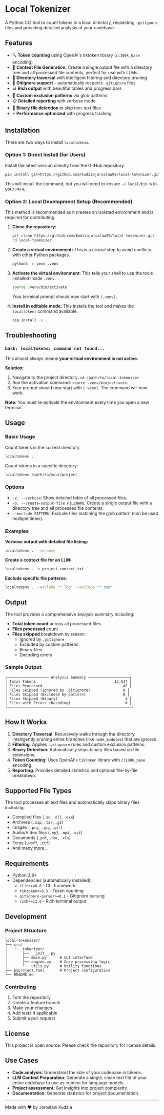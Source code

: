 # Local Tokenizer

A Python CLI tool to count tokens in a local directory, respecting `.gitignore` files and providing detailed analysis of your codebase.

## Features

- 🔍 **Token counting** using OpenAI's tiktoken library (`cl100k_base` encoding)
- 📝 **Context File Generation**: Create a single output file with a directory tree and all processed file contents, perfect for use with LLMs.
- 📁 **Directory traversal** with intelligent filtering and directory pruning
- 🚫 **Gitignore support** - automatically respects `.gitignore` files
- 📊 **Rich output** with beautiful tables and progress bars
- 🎯 **Custom exclusion patterns** via glob patterns
- 📋 **Detailed reporting** with verbose mode
- 🔧 **Binary file detection** to skip non-text files
- ⚡ **Performance optimized** with progress tracking

## Installation

There are two ways to install `localtokens`.

### Option 1: Direct Install (for Users)

Install the latest version directly from the GitHub repository.

```bash
pip install git+https://github.com/kudziajaroslaw98/local-tokenizer.git
```

This will install the command, but you will need to ensure `~/.local/bin` is in your `PATH`.

### Option 2: Local Development Setup (Recommended)

This method is recommended as it creates an isolated environment and is required for contributing.

1.  **Clone the repository:**

    ```bash
    git clone https://github.com/kudziajaroslaw98/local-tokenizer.git
    cd local-tokenizer
    ```

2.  **Create a virtual environment:**
    This is a crucial step to avoid conflicts with other Python packages.

    ```bash
    python3 -m venv .venv
    ```

3.  **Activate the virtual environment:**
    This tells your shell to use the tools installed inside `.venv`.

    ```bash
    source .venv/bin/activate
    ```

    Your terminal prompt should now start with `(.venv)`.

4.  **Install in editable mode:**
    This installs the tool and makes the `localtokens` command available.
    ```bash
    pip install -e .
    ```

## Troubleshooting

### `bash: localtokens: command not found...`

This almost always means **your virtual environment is not active.**

**Solution:**

1.  Navigate to the project directory: `cd /path/to/local-tokenizer`.
2.  Run the activation command: `source .venv/bin/activate`.
3.  Your prompt should now start with `(.venv)`. The command will now work.

**Note:** You must re-activate the environment every time you open a new terminal.

## Usage

### Basic Usage

Count tokens in the current directory:

```bash
localtokens .
```

Count tokens in a specific directory:

```bash
localtokens /path/to/your/project
```

### Options

- `-v, --verbose`: Show detailed table of all processed files.
- `-o, --create-output-file FILENAME`: Create a single output file with a directory tree and all processed file contents.
- `--exclude PATTERN`: Exclude files matching the glob pattern (can be used multiple times).

### Examples

**Verbose output with detailed file listing:**

```bash
localtokens . --verbose
```

**Create a context file for an LLM:**

```bash
localtokens . -o project_context.txt
```

**Exclude specific file patterns:**

```bash
localtokens . --exclude "*.log" --exclude "*.tmp"
```

## Output

The tool provides a comprehensive analysis summary including:

- **Total token count** across all processed files
- **Files processed** count
- **Files skipped** breakdown by reason:
  - Ignored by `.gitignore`
  - Excluded by custom patterns
  - Binary files
  - Decoding errors

### Sample Output

```
┌─────────────────── Analysis Summary ───────────────────┐
│ Total Tokens                                    12,547 │
│ Files Processed                                     42 │
│ Files Skipped (Ignored by .gitignore)               8 │
│ Files Skipped (Excluded by pattern)                 0 │
│ Files Skipped (Binary)                               3 │
│ Files with Errors (Decoding)                         0 │
└─────────────────────────────────────────────────────────┘
```

## How It Works

1. **Directory Traversal**: Recursively walks through the directory, intelligently pruning entire branches (like `node_modules`) that are ignored.
2. **Filtering**: Applies `.gitignore` rules and custom exclusion patterns.
3. **Binary Detection**: Automatically skips binary files based on file extensions.
4. **Token Counting**: Uses OpenAI's `tiktoken` library with `cl100k_base` encoding.
5. **Reporting**: Provides detailed statistics and optional file-by-file breakdown.

## Supported File Types

The tool processes all text files and automatically skips binary files including:

- Compiled files (`.so`, `.dll`, `.exe`)
- Archives (`.zip`, `.tar`, `.gz`)
- Images (`.png`, `.jpg`, `.gif`)
- Audio/Video files (`.mp3`, `.mp4`, `.avi`)
- Documents (`.pdf`, `.doc`, `.xls`)
- Fonts (`.woff`, `.ttf`)
- And many more...

## Requirements

- Python 3.9+
- Dependencies (automatically installed):
  - `click>=8.0` - CLI framework
  - `tiktoken>=0.5` - Token counting
  - `gitignore-parser>=0.1` - Gitignore parsing
  - `rich>=13.0` - Rich terminal output

## Development

### Project Structure

```
local-tokenizer/
├── src/
│   └── tokenizer/
│       ├── __init__.py
│       ├── main.py      # CLI interface
│       ├── engine.py    # Core processing logic
│       └── utils.py     # Utility functions
├── pyproject.toml       # Project configuration
└── README.md
```

### Contributing

1. Fork the repository
2. Create a feature branch
3. Make your changes
4. Add tests if applicable
5. Submit a pull request

## License

This project is open source. Please check the repository for license details.

## Use Cases

- **Code analysis**: Understand the size of your codebase in tokens.
- **LLM Context Preparation**: Generate a single, clean text file of your entire codebase to use as context for language models.
- **Project assessment**: Get insights into project complexity.
- **Documentation**: Generate statistics for project documentation.

---

Made with ❤️ by Jarosław Kudzia
